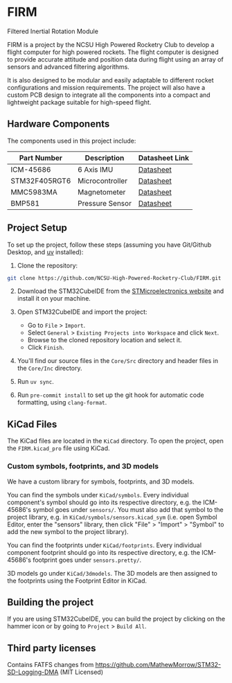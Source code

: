 # FIRM
Filtered Inertial Rotation Module

FIRM is a project by the NCSU High Powered Rocketry Club to develop a flight computer for high powered rockets. The flight computer is designed to provide accurate attitude and position data during flight using an array of sensors and advanced filtering algorithms.

It is also designed to be modular and easily adaptable to different rocket configurations and mission requirements. The project will also have a custom PCB design to integrate all the components into a compact and lightweight package suitable for high-speed flight.

## Hardware Components

The components used in this project include:

| Part Number    | Description       | Datasheet Link                                                                                      |
| -------------- | ----------------- | ------------------------------------------------------------------------------------------------- |
| ICM-45686      | 6 Axis IMU        | [Datasheet](https://www.mouser.com/catalog/specsheets/TDK_DS_000577_ICM_45686.pdf?srsltid=AfmBOooJ55_Jsy4PB-5CLV5vQtmUmcbglSfWs9S-cLOBSOXLc19UPaWf) |
| STM32F405RGT6  | Microcontroller   | [Datasheet](https://www.st.com/resource/en/datasheet/dm00037051.pdf)                              |
| MMC5983MA      | Magnetometer      | [Datasheet](https://media.digikey.com/pdf/Data%20Sheets/MEMSIC%20PDFs/MMC5983MA_RevA_4-3-19.pdf)  |
| BMP581         | Pressure Sensor   | [Datasheet](https://www.bosch-sensortec.com/media/boschsensortec/downloads/datasheets/bst-bmp581-ds004.pdf) |


## Project Setup

To set up the project, follow these steps (assuming you have Git/Github Desktop, and [uv](https://docs.astral.sh/uv/) installed):

1. Clone the repository:
```bash
git clone https://github.com/NCSU-High-Powered-Rocketry-Club/FIRM.git
```

2. Download the STM32CubeIDE from the [STMicroelectronics website](https://www.st.com/en/development-tools/stm32cubeide.html) and install it on your machine.

3. Open STM32CubeIDE and import the project:
   - Go to `File` > `Import`.
   - Select `General` > `Existing Projects into Workspace` and click `Next`.
   - Browse to the cloned repository location and select it.
   - Click `Finish`.

4. You'll find our source files in the `Core/Src` directory and header files in the `Core/Inc` directory.

5. Run `uv sync`.

6. Run `pre-commit install` to set up the git hook for automatic code formatting, using `clang-format`.


## KiCad Files

The KiCad files are located in the `KiCad` directory. To open the project, open the `FIRM.kicad_pro` file using KiCad.

### Custom symbols, footprints, and 3D models

We have a custom library for symbols, footprints, and 3D models.

You can find the symbols under `KiCad/symbols`. Every individual component's symbol should go into its respective directory, e.g. the ICM-45686's symbol goes under `sensors/`. You must also add that symbol to the project library, e.g. in `KiCad/symbols/sensors.kicad_sym` (i.e. open Symbol Editor, enter the "sensors" library, then click "File" > "Import" > "Symbol" to add the new symbol to the project library).

You can find the footprints under `KiCad/footprints`. Every individual component footprint should go into its respective directory, e.g. the ICM-45686's footprint goes under `sensors.pretty/`.

3D models go under `KiCad/3dmodels`. The 3D models are then assigned to the footprints using the Footprint Editor in KiCad.


## Building the project


If you are using STM32CubeIDE, you can build the project by clicking on the hammer icon or by going to `Project` > `Build All`.


## Third party licenses

Contains FATFS changes from https://github.com/MathewMorrow/STM32-SD-Logging-DMA (MIT Licensed)
